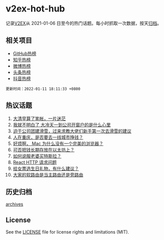 # v2ex-hot-hub

 记录[V2EX](https://www.v2ex.com/)从 2021-01-06 日至今的热门话题。每小时抓取一次数据，按天[归档](archives)。
 
 ## 相关项目

- [GitHub热榜](https://github.com/lonnyzhang423/github-hot-hub)
- [知乎热榜](https://github.com/lonnyzhang423/zhihu-hot-hub)
- [微博热榜](https://github.com/lonnyzhang423/weibo-hot-hub)
- [头条热榜](https://github.com/lonnyzhang423/toutiao-hot-hub)
- [抖音热榜](https://github.com/lonnyzhang423/douyin-hot-hub)


 `更新时间：2022-01-11 18:11:33 +0800`

## 热议话题

1. [大清早算了笔帐，一片迷茫](https://www.v2ex.com/t/827464)
1. [我就不明白了 大冷天一到公司开窗户的是什么心里](https://www.v2ex.com/t/827466)
1. [迫于公司团建滑雪，过来求教大佬们新手第一次去滑雪的建议](https://www.v2ex.com/t/827478)
1. [人在重庆，是否要去一线城市挣钱？](https://www.v2ex.com/t/827471)
1. [好烦啊， Mac 为什么没有一个完美的浏览器？](https://www.v2ex.com/t/827395)
1. [可否把钱长期存放在以太坊上？](https://www.v2ex.com/t/827392)
1. [如何说服老婆买特斯拉？](https://www.v2ex.com/t/827602)
1. [React HTTP 请求问题](https://www.v2ex.com/t/827424)
1. [给女票选生日礼物，有什么建议？](https://www.v2ex.com/t/827418)
1. [大家的软路由是当主路由还是旁路由](https://www.v2ex.com/t/827496)

## 历史归档

[archives](archives)

## License

See the [LICENSE](LICENSE) file for license rights and limitations (MIT).
